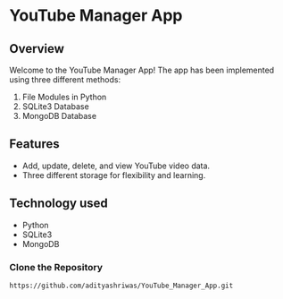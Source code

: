 # YouTube Manager App

## Overview

Welcome to the YouTube Manager App! The app has been implemented using three different methods:
1. File Modules in Python
2. SQLite3 Database
3. MongoDB Database

## Features

- Add, update, delete, and view YouTube video data.
- Three different storage for flexibility and learning.

## Technology used

- Python
- SQLite3
- MongoDB

### Clone the Repository

```bash
https://github.com/adityashriwas/YouTube_Manager_App.git
